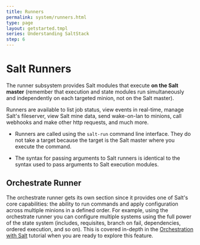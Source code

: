 ```yaml
---
title: Runners
permalink: system/runners.html
type: page
layout: getstarted.tmpl
series: Understanding SaltStack
step: 6
---
```


# Salt Runners

The runner subsystem provides Salt modules that execute **on the Salt master** (remember that execution and state modules run simultaneously and independently on each targeted minion, not on the Salt master). 

Runners are available to list job status, view events in real-time, manage Salt's fileserver, view Salt mine data, send wake-on-lan to minions, call webhooks and make other http requests, and much more.

- Runners are called using the `salt-run` command line interface. They do not take a target because the target is the Salt master where you execute the command.

- The syntax for passing arguments to Salt runners is identical to the syntax used to pass arguments to Salt execution modules.

## Orchestrate Runner

The orchestrate runner gets its own section since it provides one of Salt's core capabilities: the ability to run commands and apply configuration across multiple minions in a defined order. For example, using the orchestrate runner you can configure multiple systems using the full power of the state system (includes, requisites, branch on fail, dependencies, ordered execution, and so on). This is covered in-depth in the [Orchestration with Salt](https://docs.saltstack.com/en/latest/topics/tutorials/states_pt5.html) tutorial when you are ready to explore this feature.

